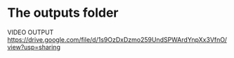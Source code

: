 # The outputs folder
VIDEO OUTPUT
https://drive.google.com/file/d/1s9OzDxDzmo259UndSPWArdYnpXx3VfnO/view?usp=sharing
